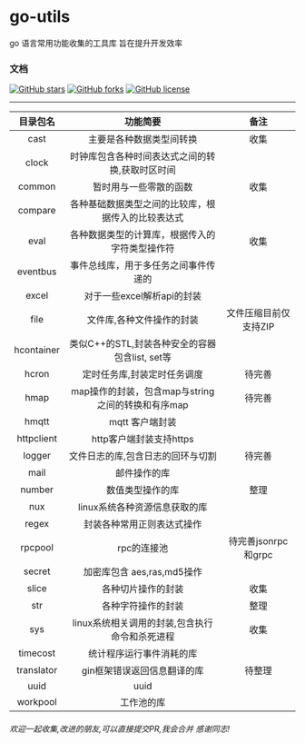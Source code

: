 # go-utils
go 语言常用功能收集的工具库
旨在提升开发效率

### 文档

[![GitHub stars](https://img.shields.io/github/stars/spider6man/go-utils)](https://github.com/spider6man/go-utils/stargazers)
[![GitHub forks](https://img.shields.io/github/forks/spider6man/go-utils)](https://github.com/spider6man/go-utils/network)
[![GitHub license](https://img.shields.io/github/license/spider6man/go-utils)](https://github.com/spider6man/go-utils/blob/master/LICENSE)

---------------------------------------------------------------------------------------------------------------------------------

|  目录包名   |                           功能简要                           |         备注         |
| :---------: | :----------------------------------------------------------: | :------------------: |
|     cast     |   主要是各种数据类型间转换          |     收集         |
|    clock    |  时钟库包含各种时间表达式之间的转换,获取时区时间|                      | 收集
|  common  |                  暂时用与一些零散的函数                   |         收集         |
|    compare    |         各种基础数据类型之间的比较库，根据传入的比较表达式          |           |
|    eval    |  各种数据类型的计算库，根据传入的字符类型操作符     |      收集          |
|   eventbus   |       事件总线库，用于多任务之间事件传递的 |                      |   
|   excel   | 对于一些excel解析api的封装 |                      |
|   file    |   文件库,各种文件操作的封装       |         文件压缩目前仅支持ZIP             |
|    hcontainer    |   类似C++的STL,封装各种安全的容器包含list, set等 |          |
|    hcron     |  定时任务库,封装定时任务调度   |    待完善                  |
|    hmap    |  map操作的封装，包含map与string之间的转换和有序map   |待完善 |                 |
|    hmqtt    |  mqtt 客户端封装   | |                 |
|    httpclient    |  http客户端封装支持https   | |                 |
|    logger    |    文件日志的库,包含日志的回环与切割    |             待完善         |
|    mail    |        邮件操作的库       |                      |
|   number    |                    数值类型操作的库                     | 整理 |
|    nux     |   linux系统各种资源信息获取的库    |                      |  收集
| regex |        封装各种常用正则表达式操作        |                      |  收集  |
| rpcpool |        rpc的连接池       |    待完善jsonrpc和grpc                  |   |
|   secret   |                       加密库包含 aes,ras,md5操作             |                      |
|   slice    |                           各种切片操作的封装                 |       收集       |
|  str   |              各种字符操作的封装                    |   整理 |
|     sys     | linux系统相关调用的封装,包含执行命令和杀死进程   |   收集           |
|  timecost   |                          统计程序运行事件消耗的库         |                      |
|    translator    | gin框架错误返回信息翻译的库       |      待整理                |
|    uuid    |    uuid                |               |
|  workpool   |   工作池的库            |                       |
  
###### 欢迎一起收集,改进的朋友,可以直接提交PR,我会合并 感谢同志!

